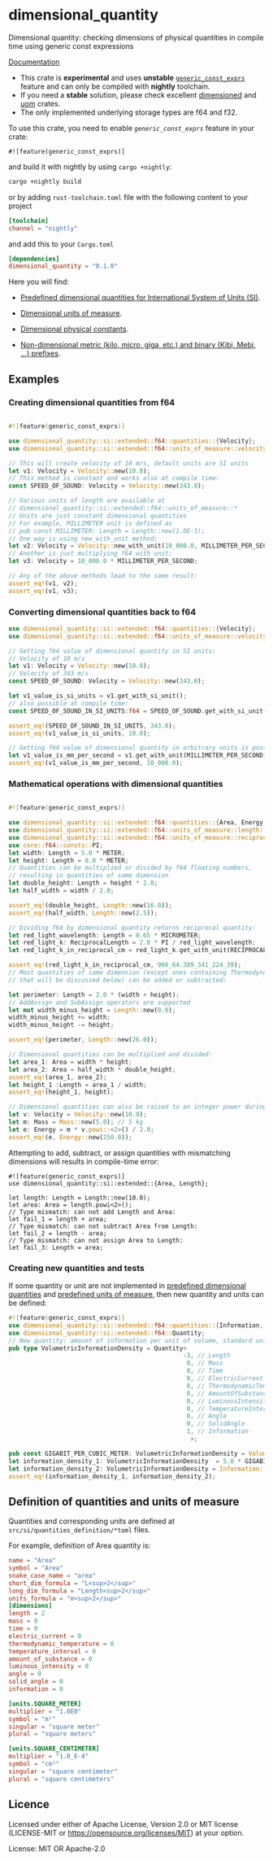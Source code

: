 # dimensional_quantity

Dimensional quantity: checking dimensions of physical quantities in compile time using generic const expressions

[Documentation](https://docs.rs/dimensional_quantity/)

* This crate is **experimental** and uses **unstable** [`generic_const_exprs`](https://github.com/rust-lang/rust/issues/76560)
  feature and can only be compiled with **nightly** toolchain.
* If you need a **stable** solution, please check excellent [dimensioned](https://github.com/paholg/dimensioned) and [uom](https://github.com/iliekturtles/uom) crates.
* The only implemented underlying storage types are f64 and f32.

To use this crate, you need to enable *`generic_const_exprs`* feature in your crate:

 ```#![feature(generic_const_exprs)]```

and build it with nightly by using ```cargo +nightly```:

```bash
cargo +nightly build
```

or by adding `rust-toolchain.toml` file with the following content to your project
```toml
[toolchain]
channel = "nightly"
```

and add this to your `Cargo.toml`

```toml
[dependencies]
dimensional_quantity = "0.1.0"
```


Here you will find:

* [Predefined dimensional quantities for International System of Units (SI)](si::extended::f64).
* [Dimensional units of measure](si::extended::f64::units_of_measure).

* [Dimensional physical constants](si::extended::f64::constants).

* [Non-dimensional metric (kilo, micro, giga, etc.) and binary (Kibi, Mebi, ...) prefixes](prefix).



## Examples

### Creating dimensional quantities from f64

```rust

#![feature(generic_const_exprs)]

use dimensional_quantity::si::extended::f64::quantities::{Velocity};
use dimensional_quantity::si::extended::f64::units_of_measure::velocity::{MILLIMETER_PER_SECOND};

// This will create velocity of 10 m/s, default units are SI units
let v1: Velocity = Velocity::new(10.0);
// This method is constant and works also at compile time:
const SPEED_OF_SOUND: Velocity = Velocity::new(343.0);

// Various units of length are available at
// dimensional_quantity::si::extended::f64::units_of_measure::*
// Units are just constant dimensional quantities
// For example, MILLIMETER unit is defined as
// pub const MILLIMETER: Length = Length::new(1.0E-3);
// One way is using new_with_unit method:
let v2: Velocity = Velocity::new_with_unit(10_000.0, MILLIMETER_PER_SECOND);
// Another is just multiplying f64 with unit:
let v3: Velocity = 10_000.0 * MILLIMETER_PER_SECOND;

// Any of the above methods lead to the same result:
assert_eq!(v1, v2);
assert_eq!(v1, v3);
```

### Converting dimensional quantities back to f64

```rust
use dimensional_quantity::si::extended::f64::quantities::{Velocity};
use dimensional_quantity::si::extended::f64::units_of_measure::velocity::{MILLIMETER_PER_SECOND};

// Getting f64 value of dimensional quantity in SI units:
// Velocity of 10 m/s
let v1: Velocity = Velocity::new(10.0);
// Velocity of 343 m/s
const SPEED_OF_SOUND: Velocity = Velocity::new(343.0);

let v1_value_is_si_units = v1.get_with_si_unit();
// also possible at compile time:
const SPEED_OF_SOUND_IN_SI_UNITS:f64 = SPEED_OF_SOUND.get_with_si_unit();

assert_eq!(SPEED_OF_SOUND_IN_SI_UNITS, 343.0);
assert_eq!(v1_value_is_si_units, 10.0);

// Getting f64 value of dimensional quantity in arbitrary units is possible:
let v1_value_is_mm_per_second = v1.get_with_unit(MILLIMETER_PER_SECOND);
assert_eq!(v1_value_is_mm_per_second, 10_000.0);
```

### Mathematical operations with dimensional quantities

```rust

#![feature(generic_const_exprs)]

use dimensional_quantity::si::extended::f64::quantities::{Area, Energy, Length, Mass, ReciprocalLength, Velocity};
use dimensional_quantity::si::extended::f64::units_of_measure::length::{METER, MICROMETER};
use dimensional_quantity::si::extended::f64::units_of_measure::reciprocal_length::{RECIPROCAL_CENTIMETER};
use core::f64::consts::PI;
let width: Length = 5.0 * METER;
let height: Length = 8.0 * METER;
// Quantities can be multiplied or divided by f64 floating numbers,
// resulting in quantities of same dimension
let double_height: Length = height * 2.0;
let half_width = width / 2.0;

assert_eq!(double_height, Length::new(16.0));
assert_eq!(half_width, Length::new(2.5));

// Dividing f64 by dimensional quantity returns reciprocal quantity:
let red_light_wavelength: Length = 0.65 * MICROMETER;
let red_light_k: ReciprocalLength = 2.0 * PI / red_light_wavelength;
let red_light_k_in_reciprocal_cm = red_light_k.get_with_unit(RECIPROCAL_CENTIMETER);

assert_eq!(red_light_k_in_reciprocal_cm, 966_64.389_341_224_39);
// Most quantities of same dimension (except ones containing ThermodynamicTemperatures,
// that will be discussed below) can be added or subtracted:

let perimeter: Length = 2.0 * (width + height);
// AddAssign and SubAssign operators are supported
let mut width_minus_height = Length::new(0.0);
width_minus_height += width;
width_minus_height -= height;

assert_eq!(perimeter, Length::new(26.0));

// Dimensional quantities can be multiplied and divided:
let area_1: Area = width * height;
let area_2: Area = half_width * double_height;
assert_eq!(area_1, area_2);
let height_1 :Length = area_1 / width;
assert_eq!(height_1, height);

// Dimensional quantities can also be raised to an integer power during compile time
let v: Velocity = Velocity::new(10.0);
let m: Mass = Mass::new(5.0); // 5 kg
let e: Energy = m * v.powi::<2>() / 2.0;
assert_eq!(e, Energy::new(250.0));
```

Attempting to add, subtract, or assign quantities with mismatching dimensions will results in compile-time error:

```compile_fail
#![feature(generic_const_exprs)]
use dimensional_quantity::si::extended::{Area, Length};

let length: Length = Length::new(10.0);
let area: Area = length.powi<2>();
// Type mismatch: can not add Length and Area:
let fail_1 = length + area;
// Type mismatch: can not subtract Area from Length:
let fail_2 = length - area;
// Type mismatch: can not assign Area to Length:
let fail_3: Length = area;
```

### Creating new quantities and tests

If some quantity or unit are not implemented in [predefined dimensional quantities](si::extended::f64) and [predefined units of measure](si::extended::f64::units_of_measure),
then new quantity and units can be defined:

```rust
#![feature(generic_const_exprs)]
use dimensional_quantity::si::extended::f64::quantities::{Information, Volume};
use dimensional_quantity::si::extended::f64::Quantity;
// New quantity: amount of information per unit of volume, standard unit of measure: Bit per cubic meter, B ⋅ m<sup>-3</sup>:
pub type VolumetricInformationDensity = Quantity<
                                                -3, // Length
                                                 0, // Mass
                                                 0, // Time
                                                 0, // ElectricCurrent
                                                 0, // ThermodynamicTemperature
                                                 0, // AmountOfSubstance
                                                 0, // LuminousIntensity
                                                 0, // TemperatureInterval
                                                 0, // Angle
                                                 0, // SolidAngle
                                                 1, // Information
                                                  >;

pub const GIGABIT_PER_CUBIC_METER: VolumetricInformationDensity = VolumetricInformationDensity::new(1.0_E9);
let information_density_1: VolumetricInformationDensity  = 5.0 * GIGABIT_PER_CUBIC_METER;
let information_density_2: VolumetricInformationDensity = Information::new(5.0_E9) / Volume::new(1.0);
assert_eq!(information_density_1, information_density_2);
```


## Definition of quantities and units of measure

Quantities and corresponding units are defined at `src/si/quantities_definition/*toml` files.

For example, definition of Area quantity is:
```toml
name = "Area"
symbol = "Area"
snake_case_name = "area"
short_dim_formula = "L<sup>2</sup>"
long_dim_formula = "Length<sup>2</sup>"
units_formula = "m<sup>2</sup>"
[dimensions]
length = 2
mass = 0
time = 0
electric_current = 0
thermodynamic_temperature = 0
temperature_interval = 0
amount_of_substance = 0
luminous_intensity = 0
angle = 0
solid_angle = 0
information = 0

[units.SQUARE_METER]
multiplier = "1.0E0"
symbol = "m²"
singular = "square meter"
plural = "square meters"

[units.SQUARE_CENTIMETER]
multiplier = "1.0_E-4"
symbol = "cm²"
singular = "square centimeter"
plural = "square centimeters"
```


## Licence
Licensed under either of Apache License, Version 2.0 or MIT license (LICENSE-MIT or <https://opensource.org/licenses/MIT>) at your option.

License: MIT OR Apache-2.0
